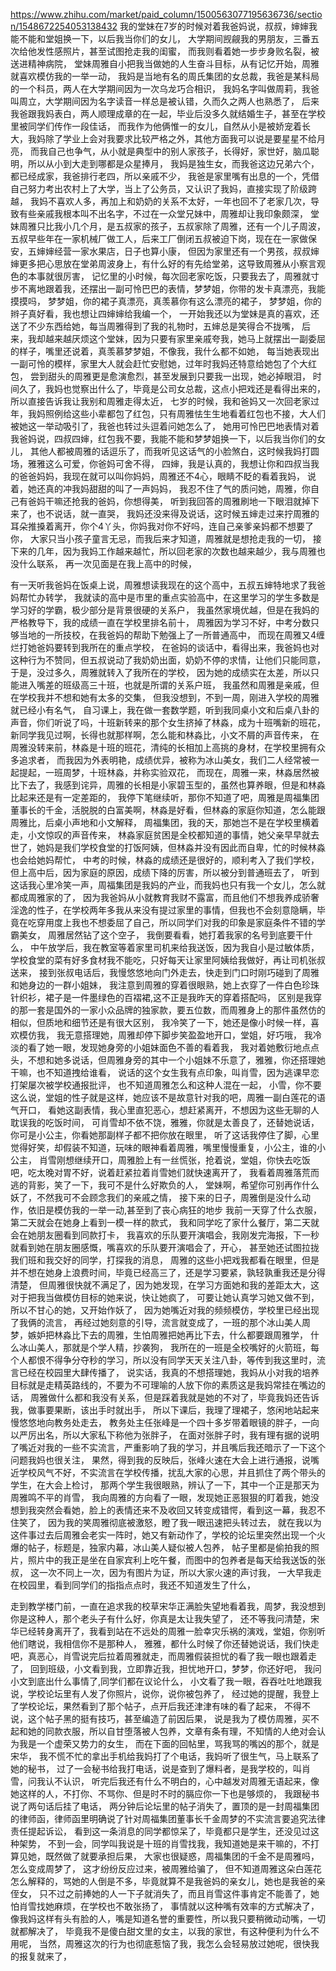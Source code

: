 https://www.zhihu.com/market/paid_column/1500563077195636736/section/1548672254053138432
我的堂妹在7岁的时候对着我爸妈说，叔叔，婶婶我能不能和堂姐换一下，以后我当你们的女儿，
大学期间觊觎我的男朋友，三番五次给他发性感照片，甚至试图抢走我的闺蜜，
而我则看着她一步步身败名裂，被送进精神病院，
堂妹周雅自小把我当做她的人生奋斗目标，从有记忆开始，周雅就喜欢模仿我的一举一动，
我妈是当地有名的周氏集团的女总裁，我爸是某科局的一个科员，两人在大学期间因为一次乌龙巧合相识，
我妈名字叫做周莉，我爸叫周立，大学期间因为名字读音一样总是被认错，久而久之两人也熟悉了，
后来我爸跟我妈表白，两人顺理成章的在一起，毕业后没多久就结婚生子，甚至在学校里被同学们传作一段佳话，
而我作为他俩惟一的女儿，自然从小是被娇宠着长大，我妈除了学业上会对我要求比较严格之外，其他方面我可以说是要星星不给月亮，
而我自己也争气，从小就是典型中的别人家孩子，长得好，家世好，脑瓜聪明，所以从小到大走到哪都是众星捧月，
我妈是独生女，而我爸这边兄弟六个，都已经成家，我爸排行老四，所以亲戚不少，
我爸是家里嘴有出息的一个，凭借自己努力考出农村上了大学，当上了公务员，又认识了我妈，直接实现了阶级跨越，
我妈不喜欢人多，再加上和奶奶的关系不太好，一年也回不了老家几次，导致有些亲戚我根本叫不出名字，不过在一众堂兄妹中，周雅却让我印象颇深，
堂妹周雅只比我小几个月，是五叔家的孩子，五叔家除了周雅，还有一个儿子周波，
五叔早些年在一家机械厂做工人，后来工厂倒闭五叔被迫下岗，现在在一家做保安，五婶婶经营一家水果店，日子也算小康，
但因为家里还有一个男孩，叔叔婶婶更多把心思放在堂弟周波身上，有什么好的有先给堂弟，这导致周雅从小察言观色的本事就很厉害，
记忆里的小时候，每次回老家吃饭，只要我去了，周雅就寸步不离地跟着我，还摆出一副可怜巴巴的表情，梦梦姐，你带的发卡真漂亮，我能摸摸吗，
梦梦姐，你的裙子真漂亮，真羡慕你有这么漂亮的裙子，
梦梦姐，你的辫子真好看，我也想让四婶婶给我编一个，
一开始我还以为堂妹是真的喜欢，还送了不少东西给她，每当周雅得到了我的礼物时，五婶总是笑得合不拢嘴，
后来，我却越来越厌烦这个堂妹，因为只要有家里亲戚夸我，她马上就摆出一副委屈的样子，嘴里还说着，真羡慕梦梦姐，不像我，我什么都不如她，
每当她表现出一副可怜的模样，家里大人就会赶忙安慰她，过年时我妈还特意给她包了个大红包，
尝到甜头的周雅更是愈演愈烈，甚至发展到只要我一出现，她必掉眼泪，
时间久了，我妈也觉察出什么了，毕竟是公司女总裁，这点小把戏还是看得出来的，所以直接告诉我让我别和周雅走得太近，
七岁的时候，我和爸妈又一次回老家过年，我妈照例给这些小辈都包了红包，只有周雅怯生生地看着红包也不接，大人们被她这一举动吸引了，我爸也转过头逗着问她怎么了，
她用可怜巴巴地表情对着我爸妈说，四叔四婶，红包我不要，我能不能和梦梦姐换一下，以后我当你们的女儿，
其他人都被周雅的话逗乐了，而我听见这话气的小脸煞白，这时候我妈打圆场，雅雅这么可爱，你爸妈可舍不得，
四婶，我是认真的，我想让你和四叔当我的爸爸妈妈，我现在就可以叫你妈妈，周雅还不4心，眼睛不眨的看着我妈，
说着，她还真的冲我妈甜甜的叫了一声妈妈，
我忍不住了气的质问她，周雅，你自己有爸妈干嘛还抢我的爸妈，你想得美，
听到我回答的周雅刷地一下眼泪就掉下来了，也不说话，就一直哭，
我妈还没来得及说话，这时候五婶走过来拧周雅的耳朵推搡着离开，你个4丫头，你妈我对你不好吗，连自己亲爹亲妈都不想要了你，
大家只当小孩子童言无忌，而我后来才知道，周雅就是想抢走我的一切，
接下来的几年，因为我妈工作越来越忙，所以回老家的次数也越来越少，我与周雅也没什么联系，
再一次见面是在我上高中的时候，

有一天听我爸妈在饭桌上说，周雅想读我现在的这个高中，五叔五婶特地求了我爸妈帮忙办转学，
我就读的高中是市里的重点实验高中，在这里学习的学生多数是学习好的学霸，极少部分是背景很硬的关系户，
我虽然家境优越，但是在我妈的严格教导下，我的成绩一直在学校里排名前十，
周雅因为学习不好，中考分数只够当地的一所技校，在我爸妈的帮助下勉强上了一所普通高中，
而现在周雅又4缠烂打她爸妈要转到我所在的重点学校，
在爸妈的谈话中，看得出来，我爸妈也对这种行为不赞同，但五叔说动了我奶奶出面，奶奶不停的求情，让他们只能同意，
于是，没过多久，周雅就转入了我所在的学校，
因为她的成绩实在太差，所以只能进入嘴差的班级高三十班，也就是所谓的关系户班，
我虽然和周雅是亲戚，但在学校我并不想和她有太多的交集，
但我没想到，不到一周，刚进入学校的周雅就已经小有名气，
自习课上，我在做一套数学题，听到我同桌小文和后桌八卦的声音，你们听说了吗，十班新转来的那个女生挤掉了林淼，成为十班嘴新的班花，
新同学我见过啊，长得也就那样啊，怎么能和林淼比，小文不屑的声音传来，
在周雅没转来前，林淼是十班的班花，清纯的长相加上高挑的身材，在学校里拥有众多追求者，
而我因为外表明艳，成绩优异，被称为冰山美女，我们二人经常被一起提起，一班周梦，十班林淼，并称实验双花，
而现在，周雅一来，林淼居然被比下去了，我感到诧异，周雅的长相是小家碧玉型的，虽然也算养眼，但是和林淼比起来还是有一定差距的，
我停下笔继续听，那你不知道了吧，周雅是周福集团董事长的千金，活脱脱的白富美啊，林淼是好看，但林淼的家庭你知道，怎么能跟周雅比，后桌小声地和小文解释，
周福集团，我的天，那她岂不是在学校里横着走，小文惊叹的声音传来，
林淼家庭贫困是全校都知道的事情，她父亲早早就去世了，她妈是我们学校食堂的打饭阿姨，但林淼并没有因此而自卑，忙的时候林淼也会给她妈帮忙，
中考的时候，林淼的成绩还是很好的，顺利考入了我们学校，但上高中后，因为家庭的原因，成绩下降的厉害，所以被分到普通班去了，
听到这话我心里冷笑一声，周福集团是我妈的产业，而我妈也只有我一个女儿，怎么就都成周雅家的了，
因为我爸妈从小就教育我财不露富，而且他们不想我养成骄奢淫逸的性子，在学校两年多我从来没有提过家里的事情，但我也不会刻意隐瞒，毕竟在吃穿用度上我也不想委屈了自己，所以同学们对我的印象是家庭条件不错的学霸美女，
周雅居然钻了这个空子，
我倒要看看，她打着我家的名号到底要干什么，
中午放学后，我在教室等着家里司机来给我送饭，因为我自小是过敏体质，学校食堂的菜有好多食材我不能吃，只好每天让家里阿姨给我做好，再让司机张叔送来，
接到张叔电话后，我慢悠悠地向门外走去，快走到门口时刚巧碰到了周雅和她身边的一群小姐妹，
我注意到周雅的穿着很眼熟，她上衣穿了一件白色珍珠针织衫，裙子是一件墨绿色的百褶裙,这不正是我昨天的穿着搭配吗，
区别是我穿的那一套是国外的一家小众品牌的独家款，要五位数，而周雅身上的那件虽然仿的相似，但质地和细节还是有很大区别，
我冷笑了一下，她还是像小时候一样，喜欢模仿我，
我无意搭理她，周雅却停下脚步笑盈盈地开口，堂姐，好巧哦，
我冷淡的看了她一眼，发现她身旁的小姐妹面色不善的看着我，
我对着她敷衍地点点头，不想和她多说话，但周雅身旁的其中一个小姐妹不乐意了，雅雅，你还搭理她干嘛，也不知道拽给谁看，
说话的这个女生我有点印象，叫肖雪，因为逃课早恋打架屡次被学校通报批评，
也不知道周雅怎么和这种人混在一起，
小雪，你不要这么说，堂姐的性子就是这样，她应该不是故意针对我的吧，周雅一副白莲花的语气开口，
看她这副表情，我心里直犯恶心，想赶紧离开，不想因为这些无聊的人耽误我的吃饭时间，
可肖雪却不依不饶，雅雅，你就是太善良了，还替她说话，你可是小公主，你看她那副样子都不把你放在眼里，
听了这话我停住了脚，心里觉得好笑，却假装不知道，玩味的眼神看着周雅，嘴里慢慢重复，小公主，谁的小公主，
肖雪刚想继续开口，周雅脸上有一丝慌张，抢着说，堂姐，你快去吃饭吧，吃太晚对胃不好，说着赶紧拉着肖雪她们就快速离开了，
我看着周雅落荒而逃的背影，笑了一下，我可不是什么好欺负的人，
堂妹啊，希望你可别再作什么妖了，不然我可不会顾念我们的亲戚之情，
接下来的日子，周雅倒是没什么动作，依旧是模仿我的一举一动,甚至到了丧心病狂的地步
我前一天穿了什么衣服，第二天就会在她身上看到一模一样的款式，
我和同学吃了家什么餐厅，第二天就会在她朋友圈看到同款打卡，
我喜欢的乐队要开演唱会，我刚发完海报，下一秒就看到她在朋友圈感慨，嘴喜欢的乐队要开演唱会了，开心，
甚至她还试图拉拢我们班和我交好的同学，打探我的消息，
周雅的这些小把戏我都看在眼里，但是并不想在她身上浪费时间，毕竟已经高三了，还是学习要紧，孰轻孰重我还是分得清楚，
但周雅很快就不满足了，因为她发现，在学习方面她和我的差距太大，这对于把我当做模仿目标的她来说，快让她疯了，
可要让她认真学习她又做不到，
所以不甘心的她，又开始作妖了，
因为她嘴近对我的频频模仿，学校里已经出现了我俩的流言，
再经过她刻意的引导，流言就变成了，一班的那个冰山美人周梦，嫉妒把林淼比下去的周雅，生怕周雅把她再比下去，什么都要跟周雅学，
什么冰山美人，那就是个学人精，抄袭狗，
我所在的一班是全校嘴好的火箭班，每个人都恨不得争分夺秒的学习，所以没有同学天天关注八卦，等传到我这里时，流言已经在校园里大肆传播了，
说实话，我真的不想搭理她，我妈从小对我的培养目标就是走精英路线的，不要为不可理喻的人放下你的素质这是我妈常挂在嘴边的话，
周雅做什么都和我没有关系，但是踩着我就是她的不对了，毕竟我妈还告诉我，做事要果断，该出手时就出手，
所以下课后，我理了理裙子，悠闲地站起来慢悠悠地向教务处走去，
教务处主任张峰是一个四十多岁带着眼镜的胖子，一向以严厉出名，所以大家私下称他为张胖子，
在面对张胖子时，我有理有据的说明了嘴近对我的一些不实流言，严重影响了我的学习，并且嘴后我还暗示了一下这个问题我妈也很关注，
果然，得到我的反映后，张峰火速在大会上进行通报，说嘴近学校风气不好，不实流言在学校传播，扰乱大家的心思，并且抓住了两个带头的学生，在大会上检讨，
那两个学生我很眼熟，辨认了一下，其中一个正是那天为周雅鸣不平的肖雪，
我向周雅的方向看了一眼，发现她正恶狠狠的盯着我，她没想到我突然会看她，脸上的表情还来不及收回又转变成错愕，看到这一幕，我忍不住笑了，
因为我的笑周雅彻底被激怒，瞪了我一眼迅速把头转过去，
就在我以为这件事过去后周雅会老实一阵时，她又有新动作了，学校的论坛里突然出现一个火爆的帖子，标题是，独家内幕，冰山美人疑似被人包养，
帖子里都是偷拍我的照片，照片中的我正是坐在自家宾利上吃午餐，而图中的包养者是每天给我送饭的张叔，
这一次不同上一次，因为有图片为证，所以大家火速的声讨我，
一大早我走在校园里，看到同学们的指指点点时，我还不知道发生了什么，

走到教学楼门前，一直在追求我的校草宋华正满脸失望地看着我，周梦，我没想到你是这种人，那个老头子有什么好，你真是太让我失望了，
还不等我问清楚，宋华已经转身离开了，我看到站在不远处的周雅一脸幸灾乐祸的演戏，堂姐，你别听他们瞎说，我相信你不是那种人，
雅雅，都什么时候了你还替她说话，我们快走吧，真恶心，肖雪说完后拉着周雅就走，而周雅假装担忧的看了我一眼也跟着走了，
回到班级，小文看到我，立即靠近我，担忧地开口，梦梦，你还好吧，
我问小文到底出什么事情了,同学们都在议论什么，
小文看了我一眼，吞吞吐吐地跟我说，学校论坛里有人发了你照片，说你，说你被包养了，
经过她的提醒，我登上了学校论坛，果然看到了那个帖子，点开后我还津津有味的看了起来，
不得不说，这个帖子黑的挺有技巧，甚至编造了前因后果，
说是我为了模仿周雅，买不起和她的同款衣服，所以自甘堕落被人包养，文章有条有理，不知情的人绝对会认为我是一个虚荣又势力的女生，
而在下面的回帖里，骂我骂的嘴凶的那个，就是宋华，
我不慌不忙的拿出手机给我妈打了个电话，我妈听了很生气，马上联系了她的秘书，
过了一会秘书给我打电话，说是查到了爆料者，是我学校的，叫肖雪，问我认不认识，
听完后我还有什么不明白的，心中越发对周雅无语起来，像她这样的人，不打你、不骂你、但是时不时的膈应你一下也是够烦的，
我跟秘书说了两句话后挂了电话，
两分钟后论坛里的帖子消失了，置顶的是一封周福集团的律师函，律师函里明确说了针对周福集团董事长千金周梦的不实流言要追究法律责任提起诉讼，
看到这一条消息的同学都惊呆了，毕竟都只是学生，还没见过这种架势，
不到一会，同学叫我说是十班的肖雪找我，我知道她是来干嘛的，不打算见她，既然做了就要承担后果，
大家也很疑惑，周福集团的千金不是周雅吗，怎么变成周梦了，
这才纷纷反应过来，被周雅给骗了，
但不知道周雅这朵白莲花怎么解释的，骂她的人倒是不多，毕竟就算不是我爸妈的亲女儿，她也是我爸的亲侄女，
只不过之前捧她的人一下子就消失了，而且肖雪这件事肯定不能善了，她怕肖雪找她麻烦，在学校也不敢张扬了，
事情就以这种嘴有效率的方式解决了，像我妈这样有头有脸的人，嘴是知道名誉的重要性，所以我只要稍微动动嘴，一切就都解决了，
毕竟我不是傻白甜文里的女主，以我的家世，有这种便利为什么不用呢，
当然，周雅这次的行为也彻底惹恼了我，我怎么会轻易放过她呢，很快我的报复就来了，